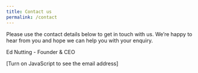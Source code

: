 ```yaml
---
title: Contact us
permalink: /contact
---
```

Please use the contact details below to get in touch with us. We’re happy to hear from you and hope we can help you with your enquiry.

Ed Nutting - Founder & CEO

<script>document.write('<'+'a'+' '+'h'+'r'+'e'+'f'+'='+"'"+'m'+'&'+'#'+'9'+'7'+';'+'i'+'&'+'#'+'1'+'0'+'8'+';'+'t'+'o'+'&'+
'#'+'5'+'8'+';'+'e'+'%'+'6'+'4'+'&'+'#'+'6'+'4'+';'+'b'+'&'+'#'+'1'+'0'+'1'+';'+'&'+'#'+'1'+'2'+'1'+
';'+'&'+'#'+'1'+'1'+'1'+';'+'n'+'d'+'&'+'#'+'1'+'1'+'4'+';'+'%'+'6'+'9'+'&'+'#'+'1'+'1'+'5'+';'+'%'+
'&'+'#'+'5'+'4'+';'+'&'+'#'+'5'+'1'+';'+'&'+'#'+'4'+'6'+';'+'c'+'%'+'6'+'F'+'m'+"'"+'>'+'e'+'d'+'&'+
'#'+'6'+'4'+';'+'&'+'#'+'9'+'8'+';'+'e'+'y'+'o'+'n'+'d'+'r'+'i'+'s'+'c'+'&'+'#'+'4'+'6'+';'+'c'+'o'+
'm'+'<'+'/'+'a'+'>');</script><noscript>[Turn on JavaScript to see the email address]</noscript>